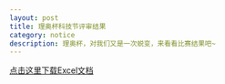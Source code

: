 ```yaml
---
layout: post
title: 理奥杯科技节评审结果
category: notice
description: 理奥杯，对我们又是一次蜕变，来看看比赛结果吧~
---
```



[点击这里下载Excel文档](/downlode/1112.xls)